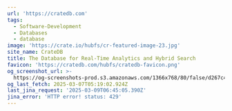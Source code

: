 ```yaml
---
url: 'https://cratedb.com'
tags:
  - Software-Development
  - Databases
  - database
image: 'https://crate.io/hubfs/cr-featured-image-23.jpg'
site_name: CrateDB
title: The Database for Real-Time Analytics and Hybrid Search
favicon: 'https://cratedb.com/hubfs/cratedb-favicon.png'
og_screenshot_url: >-
  https://og-screenshots-prod.s3.amazonaws.com/1366x768/80/false/d267c407ebe8b02462c66dc625810882c1d58d3dc31b185f0927fbfe4b949691.jpeg
og_last_fetch: 2025-03-07T05:19:02.924Z
last_jina_request: '2025-03-09T06:45:05.390Z'
jina_error: 'HTTP error! status: 429'
---
```


